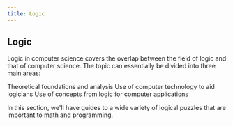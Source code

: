 ```yaml
---
title: Logic
---
```

## Logic

Logic in computer science covers the overlap between the field of logic and that of computer science. The topic can essentially be divided into three main areas:

Theoretical foundations and analysis
Use of computer technology to aid logicians
Use of concepts from logic for computer applications

In this section, we'll have guides to a wide variety of logical puzzles that are important to math and programming.
